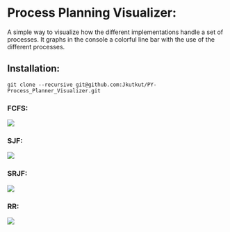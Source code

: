 # Process Planning Visualizer:

A simple way to visualize how the different implementations handle a set of processes.
It graphs in the console a colorful line bar with the use of the different processes.

## Installation:
    git clone --recursive git@github.com:Jkutkut/PY-Process_Planner_Visualizer.git

### FCFS:
![](./res/img/FCFS.png)
### SJF:
![](./res/img/SJF.png)
### SRJF:
![](./res/img/SRJF.png)
### RR:
![](./res/img/RR_Q2.png)
